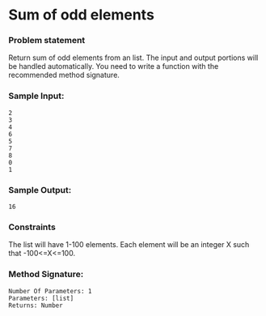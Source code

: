 # Sum of odd elements

### Problem statement
Return sum of odd elements from an list. The input and output portions will be handled automatically. You need to write a function with the recommended method signature.

### Sample Input:

```
2
3
4
6
5
7
8
0
1
```

### Sample Output:

    16

### Constraints
The list will have 1-100 elements. Each element will be an integer X such that -100<=X<=100.

### Method Signature:

```
Number Of Parameters: 1
Parameters: [list]
Returns: Number
```

